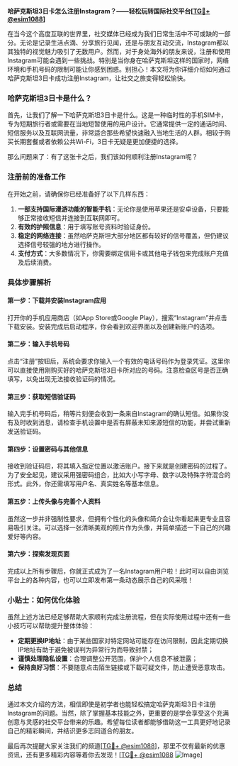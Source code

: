 **哈萨克斯坦3日卡怎么注册Instagram？——轻松玩转国际社交平台[[TG💪+ @esim1088](https://t.me/s/esim1088)]**

在当今这个高度互联的世界里，社交媒体已经成为我们日常生活中不可或缺的一部分。无论是记录生活点滴、分享旅行见闻，还是与朋友互动交流，Instagram都以其独特的视觉魅力吸引了无数用户。然而，对于身处海外的朋友来说，注册和使用Instagram可能会遇到一些挑战。特别是当你身在哈萨克斯坦这样的国家时，网络环境和手机号码的限制可能让你感到困惑。别担心！本文将为你详细介绍如何通过哈萨克斯坦3日卡成功注册Instagram，让社交之旅变得轻松愉快。

### 哈萨克斯坦3日卡是什么？

首先，让我们了解一下哈萨克斯坦3日卡是什么。这是一种临时性的手机SIM卡，专为短期旅行者或需要在当地短暂使用的用户设计。它通常提供一定的通话时间、短信服务以及互联网流量，非常适合那些希望快速融入当地生活的人群。相较于购买长期套餐或者依赖公共Wi-Fi，3日卡无疑是更加便捷的选择。

那么问题来了：有了这张卡之后，我们该如何顺利注册Instagram呢？

### 注册前的准备工作

在开始之前，请确保你已经准备好了以下几样东西：
1. **一部支持国际漫游功能的智能手机**：无论你是使用苹果还是安卓设备，只要能够正常接收短信并连接到互联网即可。
2. **有效的护照信息**：用于填写账号资料时验证身份。
3. **稳定的网络连接**：虽然哈萨克斯坦大部分地区都有较好的信号覆盖，但仍建议选择信号较强的地方进行操作。
4. **支付方式**：大多数情况下，你需要绑定信用卡或其他电子钱包来完成账户充值及后续消费。

### 具体步骤解析

#### 第一步：下载并安装Instagram应用
打开你的手机应用商店（如App Store或Google Play），搜索“Instagram”并点击下载安装。安装完成后启动程序，你会看到欢迎界面以及创建新账户的选项。

#### 第二步：输入手机号码
点击“注册”按钮后，系统会要求你输入一个有效的电话号码作为登录凭证。这里你可以直接使用刚购买好的哈萨克斯坦3日卡所对应的号码。注意检查区号是否正确填写，以免出现无法接收验证码的情况。

#### 第三步：获取短信验证码
输入完手机号码后，稍等片刻便会收到一条来自Instagram的确认短信。如果你没有及时收到消息，请检查手机设置中是否有屏蔽未知来源短信的功能，并尝试重新发送验证码。

#### 第四步：设置密码与其他信息
接收到验证码后，将其填入指定位置以激活账户。接下来就是创建密码的过程了。为了安全起见，建议采用强密码组合，比如大小写字母、数字以及特殊字符混合的形式。此外，你还需填写用户名、真实姓名等基本信息。

#### 第五步：上传头像与完善个人资料
虽然这一步并非强制性要求，但拥有个性化的头像和简介会让你看起来更专业且容易吸引关注。可以选择一张清晰美观的照片作为头像，并简单描述一下自己的兴趣爱好等内容。

#### 第六步：探索发现页面
完成以上所有步骤后，你就正式成为了一名Instagram用户啦！此时可以自由浏览平台上的各种内容，也可以立即发布第一条动态展示自己的风采哦！

### 小贴士：如何优化体验

虽然上述方法已经足够帮助大家顺利完成注册流程，但在实际使用过程中还有一些小技巧可以帮助提升整体体验：
- **定期更换IP地址**：由于某些国家对特定网站可能存在访问限制，因此定期切换IP地址有助于避免被误判为异常行为而导致封禁；
- **谨慎处理隐私设置**：合理调整公开范围，保护个人信息不被泄露；
- **保持良好习惯**：不要随意点击陌生链接或下载可疑文件，防止遭受恶意攻击。

### 总结

通过本文介绍的方法，相信即使是初学者也能轻松搞定哈萨克斯坦3日卡注册Instagram的问题。当然，除了掌握基本技能之外，更重要的是学会享受这个充满创意与灵感的社交平台带来的乐趣。希望每位读者都能够借助这一工具更好地记录自己的精彩瞬间，并结识更多志同道合的朋友。

最后再次提醒大家关注我们的频道[[TG💪+ @esim1088](https://t.me/s/esim1088)]，那里不仅有最新的优惠资讯，还有更多精彩内容等着你去发现！[[TG💪+ @esim1088](https://t.me/s/esim1088) ![Image](https://i.postimg.cc/4NQfJmqS/Snipaste-2025-05-13-00-14-12.png)]